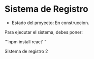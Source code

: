 <h1> Sistema de Registro</h1>

- Estado del proyecto: En construccion.

Para ejecutar el sistema, debes poner:

'''npm install react'''

SIstema de registro 2
